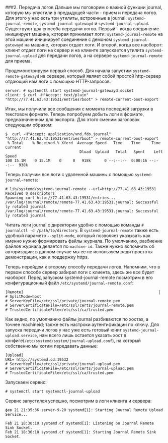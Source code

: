 ###2. Передача логов
Дальше мы поговорим о важной функции journal, которую мы упустили в предыдущей части - прием и передача логов. Для этого у нас есть три утилиты, встроенные в journal: `systemd-journal-remote`, `systemd-journal-gatewayd` и `systemd-journal-upload`.
Cуществуют два способа передачи логов. Первый - когда соединение инициирует машина, которая принимает логи: `systemd-journal-remote` на этой машине инициирует соединение с демоном `systemd-journal-gatewayd` на машине, которая отдает логи. И второй, когда все наоборот: клиент отдает логи на сервер и на клиенте запускается утилита `systemd-journal-upload` для передачи логов, а на сервере `systemd-journal-remote` для приема.

Продемонстрируем первый способ. Для начала запустим `systemd-remote-gatewayd` на сервере, который являет собой простой http-сервер отдающий нам логи с помощью HTTP-запросов.
```
server: # systemctl start systemd-journal-gatewayd.socket
client: $ curl -H"Accept: text/plain" "http://77.41.63.43:19531/entries?boot" > remote-current-boot-export
```

Итак, мы получили все сообщения с момента последней загрузки в текстовом формате. Теперь попробуем добыть логи в формате, предназначенном для экспорта. Для этого сменим заголовок следующим образом:
```
$  curl -H"Accept: application/vnd.fdo.journal" "http://77.41.63.43:19531/entries?boot" > remote-current-boot-export
 % Total    % Received % Xferd  Average Speed   Time    Time     Time  Current
                                 Dload  Upload   Total   Spent    Left  Speed
100 15.1M    0 15.1M    0     0   918k      0 --:--:--  0:00:16 --:--:--  930k
```

Теперь получим все логи с удаленной машины с помощью `systemd-journal-remote`:
```
# lib/systemd/systemd-journal-remote --url=http://77.41.63.43:19531
Received 0 descriptors
Spawning curl http://77.41.63.43:19531/entries...
/var/log/journal/remote/remote-77.41.63.43:19531.journal: Successful
ly rotated journal
/var/log/journal/remote/remote-77.41.63.43:19531.journal: Successful
ly rotated journal
```
Читать логи journal с директории удобно с помощью команды `# journalctl -d /path/to/directory`. В `systemd-journal-remote` также есть удобный параметр
`--split-mode`, который  позволяет указывать как именно нужно формировать файлы журнала. По умолчанию, разбиение файлов журнала делается по `machine-id`.
Также нужно вспомнить об авторизации: в данном случае мы ее не используем ради простоты демонстрации, как и поддержку https.

Теперь перейдем к второму способу передачи логов. Напомним, что в первом способе сервер забирал логи с клиента, здесь же все будет наоборот.
Перед запуском systemd-journal-remote посмотрим в его конфигурационный файл `/etc/systemd/journal-remote.conf`:
```
[Remote]                                                            │
# SplitMode=host
# ServerKeyFile=/etc/ssl/private/journal-remote.pem
# ServerCertificateFile=/etc/ssl/certs/journal-remote.pem
# TrustedCertificateFile=/etc/ssl/ca/trusted.pem
```
Как видно, по умолчанию файлы journal разбиваются по хостах, а точнее machineid; также есть настроки аутентификации по ключу.
Для запуска передачи логов у нас уже есть готовый юнит `systemd-journal-upload.service`, нам всего лишь остается указать хост в конфиге(`/etc/systemd/system/journal-upload.conf`), на который собственно мы хотим передавать данные:
```
[Upload]
URL= http://systemd.cd:19532
# ServerKeyFile=/etc/ssl/private/journal-upload.pem
# ServerCertificateFile=/etc/ssl/certs/journal-upload.pem
# TrustedCertificateFile=/etc/ssl/ca/trusted.pem
```
Запускаем сервис:
```
# systemctl start systemctl-journal-upload
```

Cервис запустился успешно, посмотрим в логи клиента и сервера:
```
фев 21 21:35:36 server-9-20 systemd[1]: Starting Journal Remote Upload Service...
```
```
Feb 21 18:30:10 systemd.cf systemd[1]: Listening on Journal Remote Sink Socket.
Feb 21 18:30:10 systemd.cf systemd[1]: Starting Journal Remote Sink Socket.
```

